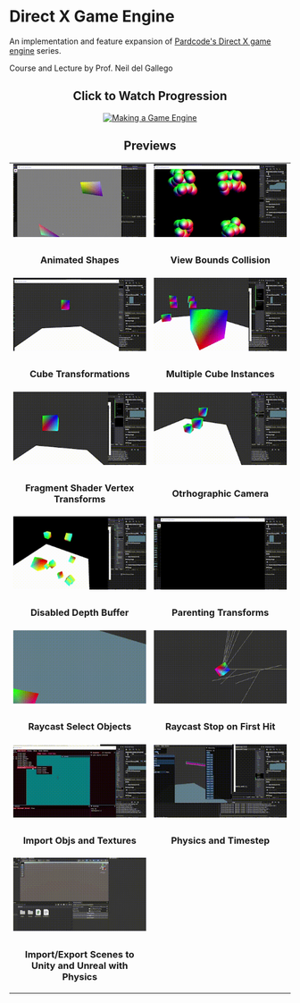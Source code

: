 # Direct X Game Engine

An implementation and feature expansion of <a href="https://www.youtube.com/watch?v=XeLyqELshHM&list=PLv8DnRaQOs5-ST_VDqgbbMRtzMtpK36Hy">Pardcode's Direct X game engine</a> series.

Course and Lecture by Prof. Neil del Gallego

<div align="center">
    <h2>Click to Watch Progression</h2>
    <a href="https://youtu.be/kVrMKEwPxrU"><img alt="Making a Game Engine" src="https://img.youtube.com/vi/kVrMKEwPxrU/0.jpg"/></a>
    <h2>Previews</h2>
    <table align="center">
        <tr>
            <td align="center" width=50%><img src="Images/AnimatedShapes.gif" alt="AnimatedShapes.gif"/></td>
            <td align="center" width=50%><img src="Images/ShapesCameraCollision.gif" alt="View collision"/></td>
        </tr>
        <tr>
            <td align="center" width=50%><h3>Animated Shapes</h3></td>
            <td align="center" width=50%><h3>View Bounds Collision</h3></td>
        </tr>
        <tr>
            <td align="center" width=50%><img src="Images/SingleCube.gif" alt="SingleCube.gif"/></td>
            <td align="center" width=50%><img src="Images/MultipleCubes.gif" alt="MultipleCubes.gif"/></td>
        </tr>
        <tr>
            <td align="center" width=50%><h3>Cube Transformations</h3></td>
            <td align="center" width=50%><h3>Multiple Cube Instances</h3></td>
        </tr>
        <tr>
            <td align="center" width=50%><img src="Images/FragShader.gif" alt="FragShader.gif"/></td>
            <td align="center" width=50%><img src="Images/OrthoCam.gif" alt="OrthoCam.gif"/></td>
        </tr>
        <tr>
            <td align="center" width=50%><h3>Fragment Shader Vertex Transforms</h3></td>
            <td align="center" width=50%><h3>Otrhographic Camera</h3></td>
        </tr>
        <tr>
            <td align="center" width=50%><img src="Images/NoDepth.gif" alt="NoDepth.gif"/></td>
            <td align="center" width=50%><img src="Images/Parenting.gif" alt="Parenting.gif"/></td>
        </tr>
        <tr>
            <td align="center" width=50%><h3>Disabled Depth Buffer</h3></td>
            <td align="center" width=50%><h3>Parenting Transforms</h3></td>
        </tr>
        <tr>
            <td align="center" width=50%><img src="Images/RaycasSelect.gif" alt="RaycasSelect.gif"/></td>
            <td align="center" width=50%><img src="Images/RaycastNonpen.gif" alt="RaycastNonpen.gif"/></td>
        </tr>
        <tr>
            <td align="center" width=50%><h3>Raycast Select Objects</h3></td>
            <td align="center" width=50%><h3>Raycast Stop on First Hit</h3></td>
        </tr>
        <tr>
            <td align="center" width=50%><img src="Images/ImportAssets.gif" alt="ImportAssets.gif"/></td>
            <td align="center" width=50%><img src="Images/PhysicsPlayback.gif" alt="PhysicsPlayback.gif"/></td>
        </tr>
        <tr>
            <td align="center" width=50%><h3>Import Objs and Textures</h3></td>
            <td align="center" width=50%><h3>Physics and Timestep</h3></td>
        </tr>
        <tr>
            <td align="center" width=50%><img src="Images/Crossplatform.gif" alt="Crossplatform.gif"/></td>
        </tr>
        <tr>
            <td align="center" width=50%><h3>Import/Export Scenes to Unity and Unreal with Physics</h3></td>
        </tr>
    </table>
</div>